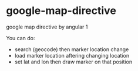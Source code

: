 # google-map-directive
google map directive by angular 1

You can do:
- search (geocode) then marker location change
- load marker location aftering changing location
- set lat and lon then draw marker on that position

